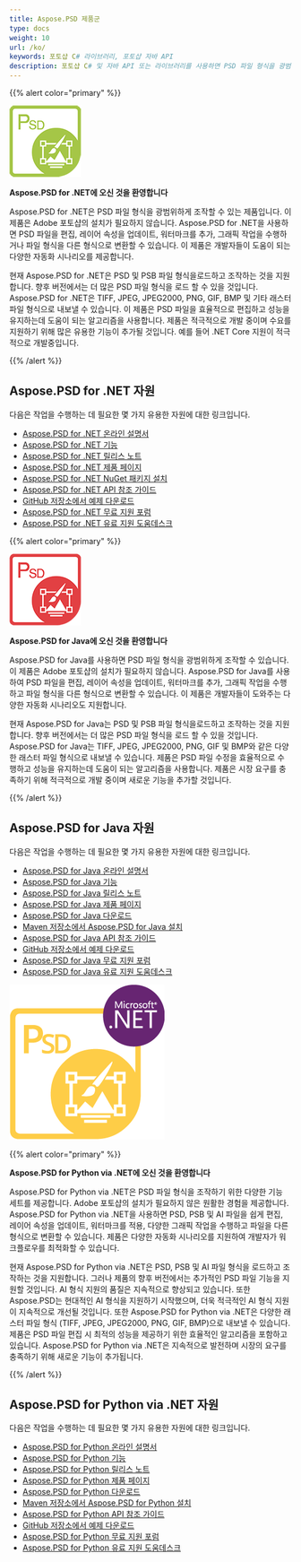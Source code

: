 ```yaml
---
title: Aspose.PSD 제품군
type: docs
weight: 10
url: /ko/
keywords: 포토샵 C# 라이브러리, 포토샵 자바 API
description: 포토샵 C# 및 자바 API 또는 라이브러리를 사용하면 PSD 파일 형식을 광범위하게 조작할 수 있습니다. 제품들은 Adobe 포토샵의 설치가 필요하지 않으며, PSD 및 PSB 파일 형식을로드, 조작 및 다양한 래스터 파일 형식 (TIFF, JPEG, JPEG2000, PNG, GIF 및 BMP) 으로 변환하는 것을 지원합니다.
---
```


{{% alert color="primary" %}} 

**![Aspose.PSD for .NET 제품 로고](home_1.png)**

**Aspose.PSD for .NET에 오신 것을 환영합니다**

Aspose.PSD for .NET은 PSD 파일 형식을 광범위하게 조작할 수 있는 제품입니다. 이 제품은 Adobe 포토샵의 설치가 필요하지 않습니다. Aspose.PSD for .NET을 사용하면 PSD 파일을 편집, 레이어 속성을 업데이트, 워터마크를 추가, 그래픽 작업을 수행하거나 파일 형식을 다른 형식으로 변환할 수 있습니다. 이 제품은 개발자들이 도움이 되는 다양한 자동화 시나리오를 제공합니다.

현재 Aspose.PSD for .NET은 PSD 및 PSB 파일 형식을로드하고 조작하는 것을 지원합니다. 향후 버전에서는 더 많은 PSD 파일 형식을 로드 할 수 있을 것입니다. Aspose.PSD for .NET은 TIFF, JPEG, JPEG2000, PNG, GIF, BMP 및 기타 래스터 파일 형식으로 내보낼 수 있습니다. 이 제품은 PSD 파일을 효율적으로 편집하고 성능을 유지하는데 도움이 되는 알고리즘을 사용합니다. 제품은 적극적으로 개발 중이며 수요를 지원하기 위해 많은 유용한 기능이 추가될 것입니다. 예를 들어 .NET Core 지원이 적극적으로 개발중입니다.

{{% /alert %}} 

## **Aspose.PSD for .NET 자원**

다음은 작업을 수행하는 데 필요한 몇 가지 유용한 자원에 대한 링크입니다.

- [Aspose.PSD for .NET 온라인 설명서](/psd/ko/net/)
- [Aspose.PSD for .NET 기능](/psd/ko/net/features/)
- [Aspose.PSD for .NET 릴리스 노트](/psd/ko/net/release-notes/)
- [Aspose.PSD for .NET 제품 페이지](https://products.aspose.com/psd/net)
- [Aspose.PSD for .NET NuGet 패키지 설치](https://www.nuget.org/packages/Aspose.PSD/)
- [Aspose.PSD for .NET API 참조 가이드](https://reference.aspose.com/net/psd)
- [GitHub 저장소에서 예제 다운로드](https://github.com/aspose-psd/Aspose.PSD-for-.NET)
- [Aspose.PSD for .NET 무료 지원 포럼](https://forum.aspose.com/c/psd)
- [Aspose.PSD for .NET 유료 지원 도움데스크](https://helpdesk.aspose.com/)

{{% alert color="primary" %}} 

**![Aspose.PSD for Java 제품 로고](aspose-psd-for-java-home_1.png)**

**Aspose.PSD for Java에 오신 것을 환영합니다**

Aspose.PSD for Java를 사용하면 PSD 파일 형식을 광범위하게 조작할 수 있습니다. 이 제품은 Adobe 포토샵의 설치가 필요하지 않습니다. Aspose.PSD for Java를 사용하여 PSD 파일을 편집, 레이어 속성을 업데이트, 워터마크를 추가, 그래픽 작업을 수행하고 파일 형식을 다른 형식으로 변환할 수 있습니다. 이 제품은 개발자들이 도와주는 다양한 자동화 시나리오도 지원합니다.

현재 Aspose.PSD for Java는 PSD 및 PSB 파일 형식을로드하고 조작하는 것을 지원합니다. 향후 버전에서는 더 많은 PSD 파일 형식을 로드 할 수 있을 것입니다. Aspose.PSD for Java는 TIFF, JPEG, JPEG2000, PNG, GIF 및 BMP와 같은 다양한 래스터 파일 형식으로 내보낼 수 있습니다. 제품은 PSD 파일 수정을 효율적으로 수행하고 성능을 유지하는데 도움이 되는 알고리즘을 사용합니다. 제품은 시장 요구를 충족하기 위해 적극적으로 개발 중이며 새로운 기능을 추가할 것입니다.

{{% /alert %}} 

## **Aspose.PSD for Java 자원**

다음은 작업을 수행하는 데 필요한 몇 가지 유용한 자원에 대한 링크입니다.

- [Aspose.PSD for Java 온라인 설명서](/psd/ko/java/)
- [Aspose.PSD for Java 기능](/psd/ko/java/features/)
- [Aspose.PSD for Java 릴리스 노트](/psd/ko/java/release-notes/)
- [Aspose.PSD for Java 제품 페이지](https://products.aspose.com/psd/java)
- [Aspose.PSD for Java 다운로드](https://repository.aspose.com/webapp/#/artifacts/browse/tree/General/repo/com/aspose/aspose-psd)
- [Maven 저장소에서 Aspose.PSD for Java 설치](/psd/ko/java/installation/)
- [Aspose.PSD for Java API 참조 가이드](https://reference.aspose.com/java/psd)
- [GitHub 저장소에서 예제 다운로드](https://github.com/aspose-psd/Aspose.PSD-for-Java)
- [Aspose.PSD for Java 무료 지원 포럼](https://forum.aspose.com/c/psd)
- [Aspose.PSD for Java 유료 지원 도움데스크](https://helpdesk.aspose.com/)

![Aspose.PSD for Python via .NET 제품 로고](aspose-psd-for-python-home_1.png)

{{% alert color="primary" %}} 

**Aspose.PSD for Python via .NET에 오신 것을 환영합니다**

Aspose.PSD for Python via .NET은 PSD 파일 형식을 조작하기 위한 다양한 기능 세트를 제공합니다. Adobe 포토샵의 설치가 필요하지 않은 원활한 경험을 제공합니다. Aspose.PSD for Python via .NET을 사용하면 PSD, PSB 및 AI 파일을 쉽게 편집, 레이어 속성을 업데이트, 워터마크를 적용, 다양한 그래픽 작업을 수행하고 파일을 다른 형식으로 변환할 수 있습니다. 제품은 다양한 자동화 시나리오를 지원하여 개발자가 워크플로우를 최적화할 수 있습니다.

현재 Aspose.PSD for Python via .NET은 PSD, PSB 및 AI 파일 형식을 로드하고 조작하는 것을 지원합니다. 그러나 제품의 향후 버전에서는 추가적인 PSD 파일 기능을 지원할 것입니다. AI 형식 지원의 품질은 지속적으로 향상되고 있습니다. 또한 Aspose.PSD는 현대적인 AI 형식을 지원하기 시작했으며, 더욱 적극적인 AI 형식 지원이 지속적으로 개선될 것입니다. 또한 Aspose.PSD for Python via .NET은 다양한 래스터 파일 형식 (TIFF, JPEG, JPEG2000, PNG, GIF, BMP)으로 내보낼 수 있습니다. 제품은 PSD 파일 편집 시 최적의 성능을 제공하기 위한 효율적인 알고리즘을 포함하고 있습니다. Aspose.PSD for Python via .NET은 지속적으로 발전하며 시장의 요구를 충족하기 위해 새로운 기능이 추가됩니다.

{{% /alert %}} 

## **Aspose.PSD for Python via .NET 자원**

다음은 작업을 수행하는 데 필요한 몇 가지 유용한 자원에 대한 링크입니다.

- [Aspose.PSD for Python 온라인 설명서](/psd/ko/python-net/)
- [Aspose.PSD for Python 기능](/psd/ko/python-net/features/)
- [Aspose.PSD for Python 릴리스 노트](/psd/ko/python-net/release-notes/)
- [Aspose.PSD for Python 제품 페이지](https://products.aspose.com/psd/python-net)
- [Aspose.PSD for Python 다운로드](https://repository.aspose.com/webapp/#/artifacts/browse/tree/General/repo/com/aspose/aspose-psd)
- [Maven 저장소에서 Aspose.PSD for Python 설치](/psd/ko/python-net/installation/)
- [Aspose.PSD for Python API 참조 가이드](https://reference.aspose.com/python-net/psd)
- [GitHub 저장소에서 예제 다운로드](https://github.com/aspose-psd/Aspose.PSD-for-Python-Net)
- [Aspose.PSD for Python 무료 지원 포럼](https://forum.aspose.com/c/psd)
- [Aspose.PSD for Python 유료 지원 도움데스크](https://helpdesk.aspose.com/)


